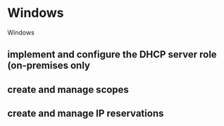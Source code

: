 # Windows
Windows

## implement and configure the DHCP server role (on-premises only

## create and manage scopes
## create and manage IP reservations